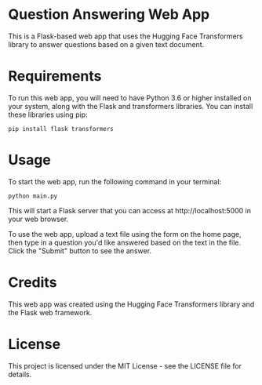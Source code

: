 # Question Answering Web App
This is a Flask-based web app that uses the Hugging Face Transformers library to answer questions based on a given text document.

# Requirements
To run this web app, you will need to have Python 3.6 or higher installed on your system, along with the Flask and transformers libraries. You can install these libraries using pip:

``
pip install flask transformers
``

# Usage
To start the web app, run the following command in your terminal:

``
python main.py
``

This will start a Flask server that you can access at http://localhost:5000 in your web browser.

To use the web app, upload a text file using the form on the home page, then type in a question you'd like answered based on the text in the file. Click the "Submit" button to see the answer.

# Credits
This web app was created using the Hugging Face Transformers library and the Flask web framework.

# License
This project is licensed under the MIT License - see the LICENSE file for details.